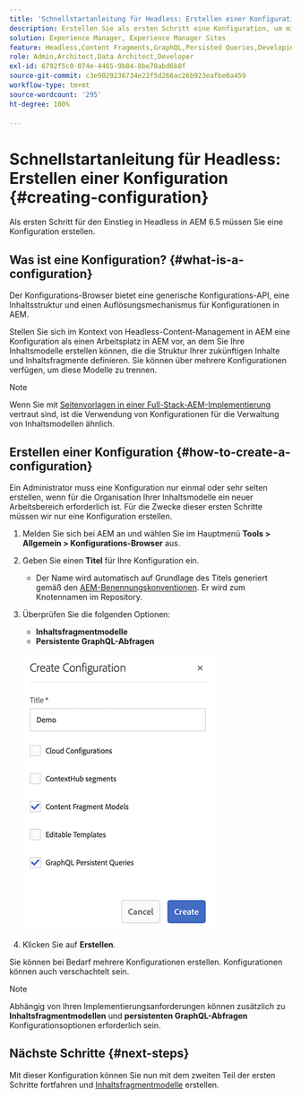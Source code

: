 ```yaml
---
title: 'Schnellstartanleitung für Headless: Erstellen einer Konfiguration'
description: Erstellen Sie als ersten Schritt eine Konfiguration, um mit Headless in AEM 6.5 zu beginnen.
solution: Experience Manager, Experience Manager Sites
feature: Headless,Content Fragments,GraphQL,Persisted Queries,Developing
role: Admin,Architect,Data Architect,Developer
exl-id: 6792f5c0-074e-4465-9b84-8be78abd6b8f
source-git-commit: c3e9029236734e22f5d266ac26b923eafbe0a459
workflow-type: tm+mt
source-wordcount: '295'
ht-degree: 100%

---
```


# Schnellstartanleitung für Headless: Erstellen einer Konfiguration {#creating-configuration}

Als ersten Schritt für den Einstieg in Headless in AEM 6.5 müssen Sie eine Konfiguration erstellen.

## Was ist eine Konfiguration? {#what-is-a-configuration}

Der Konfigurations-Browser bietet eine generische Konfigurations-API, eine Inhaltsstruktur und einen Auflösungsmechanismus für Konfigurationen in AEM.

Stellen Sie sich im Kontext von Headless-Content-Management in AEM eine Konfiguration als einen Arbeitsplatz in AEM vor, an dem Sie Ihre Inhaltsmodelle erstellen können, die die Struktur Ihrer zukünftigen Inhalte und Inhaltsfragmente definieren. Sie können über mehrere Konfigurationen verfügen, um diese Modelle zu trennen.

>[!NOTE]
>
>Wenn Sie mit [Seitenvorlagen in einer Full-Stack-AEM-Implementierung](/help/sites-authoring/templates.md) vertraut sind, ist die Verwendung von Konfigurationen für die Verwaltung von Inhaltsmodellen ähnlich.

## Erstellen einer Konfiguration {#how-to-create-a-configuration}

Ein Administrator muss eine Konfiguration nur einmal oder sehr selten erstellen, wenn für die Organisation Ihrer Inhaltsmodelle ein neuer Arbeitsbereich erforderlich ist. Für die Zwecke dieser ersten Schritte müssen wir nur eine Konfiguration erstellen.

1. Melden Sie sich bei AEM an und wählen Sie im Hauptmenü **Tools > Allgemein > Konfigurations-Browser** aus.
1. Geben Sie einen **Titel** für Ihre Konfiguration ein.
   * Der Name wird automatisch auf Grundlage des Titels generiert gemäß den [AEM-Benennungskonventionen](/help/sites-developing/naming-conventions.md). Er wird zum Knotennamen im Repository.
1. Überprüfen Sie die folgenden Optionen:
   * **Inhaltsfragmentmodelle**
   * **Persistente GraphQL-Abfragen**

   ![Konfiguration erstellen](assets/create-configuration.png)

1. Klicken Sie auf **Erstellen**.

Sie können bei Bedarf mehrere Konfigurationen erstellen. Konfigurationen können auch verschachtelt sein.

>[!NOTE]
>
>Abhängig von Ihren Implementierungsanforderungen können zusätzlich zu **Inhaltsfragmentmodellen** und **persistenten GraphQL-Abfragen** Konfigurationsoptionen erforderlich sein.

## Nächste Schritte {#next-steps}

Mit dieser Konfiguration können Sie nun mit dem zweiten Teil der ersten Schritte fortfahren und [Inhaltsfragmentmodelle](create-content-model.md) erstellen.

<!--
>[!TIP]
>
>For complete details about the Configuration Browser, [see the Configuration Browser documentation.](/help/sites-developing/configurations.md)
-->
